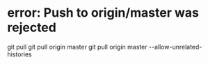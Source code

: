 # error: Push to origin/master was rejected
git pull
git pull origin master
git pull origin master --allow-unrelated-histories